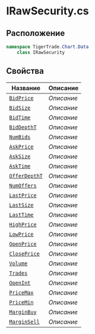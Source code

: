 
# IRawSecurity.cs
## Расположение
```csharp
namespace TigerTrade.Chart.Data  
    class IRawSecurity
```

## Свойства
| Название | Описание |
| --- | --- |
| [`BidPrice`](./svoistva/BidPrice.md) | *Описание* |
| [`BidSize`](./svoistva/BidSize.md) | *Описание* |
| [`BidTime`](./svoistva/BidTime.md) | *Описание* |
| [`BidDepthT`](./svoistva/BidDepthT.md) | *Описание* |
| [`NumBids`](./svoistva/NumBids.md) | *Описание* |
| [`AskPrice`](./svoistva/AskPrice.md) | *Описание* |
| [`AskSize`](./svoistva/AskSize.md) | *Описание* |
| [`AskTime`](./svoistva/AskTime.md) | *Описание* |
| [`OfferDepthT`](./svoistva/OfferDepthT.md) | *Описание* |
| [`NumOffers`](./svoistva/NumOffers.md) | *Описание* |
| [`LastPrice`](./svoistva/LastPrice.md) | *Описание* |
| [`LastSize`](./svoistva/LastSize.md) | *Описание* |
| [`LastTime`](./svoistva/LastTime.md) | *Описание* |
| [`HighPrice`](./svoistva/HighPrice.md) | *Описание* |
| [`LowPrice`](./svoistva/LowPrice.md) | *Описание* |
| [`OpenPrice`](./svoistva/OpenPrice.md) | *Описание* |
| [`ClosePrice`](./svoistva/ClosePrice.md) | *Описание* |
| [`Volume`](./svoistva/Volume.md) | *Описание* |
| [`Trades`](./svoistva/Trades.md) | *Описание* |
| [`OpenInt`](./svoistva/OpenInt.md) | *Описание* |
| [`PriceMax`](./svoistva/PriceMax.md) | *Описание* |
| [`PriceMin`](./svoistva/PriceMin.md) | *Описание* |
| [`MarginBuy`](./svoistva/MarginBuy.md) | *Описание* |
| [`MarginSell`](./svoistva/MarginSell.md) | *Описание* |

